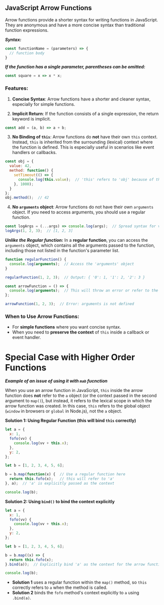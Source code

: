 ## JavaScript Arrow Functions

Arrow functions provide a shorter syntax for writing functions in JavaScript. They are anonymous and have a more concise syntax than traditional function expressions.

 ***Syntax:***
```js
const functionName = (parameters) => {
  // function body
}
```

***If the function has a single parameter, parentheses can be omitted:***
```js
const square = x => x * x;
```

### Features:

1. **Concise Syntax**: Arrow functions have a shorter and cleaner syntax, especially for simple functions.
    

2. **Implicit Return**: If the function consists of a single expression, the return keyword is implicit.
```js
const add = (a, b) => a + b;
```

3. **No Binding of `this`**: Arrow functions do **not** have their own `this` context. Instead, `this` is inherited from the surrounding (lexical) context where the function is defined. This is especially useful in scenarios like event handlers or callbacks.
```js
const obj = {
  value: 42,
  method: function() {
    setTimeout(() => {
      console.log(this.value);  // 'this' refers to 'obj' because of the arrow function
    }, 1000);
  }
};
obj.method();  // 42
```

4. **No `arguments` object**: Arrow functions do not have their own `arguments` object. If you need to access arguments, you should use a regular function.
```js
const logArgs = (...args) => console.log(args);  // Spread syntax for variable arguments
logArgs(1, 2, 3);  // [1, 2, 3]
```
***Unlike the Regular function:*** In a **regular function**, you can access the `arguments` object, which contains all the arguments passed to the function, including those not listed in the function's parameter list.
```js
function regularFunction() {
  console.log(arguments);  // Access the 'arguments' object
}

regularFunction(1, 2, 3);  // Output: { '0': 1, '1': 2, '2': 3 }
```

```js
const arrowFunction = () => {
  console.log(arguments);  // This will throw an error or refer to the outer context's 'arguments'
};

arrowFunction(1, 2, 3);  // Error: arguments is not defined

```

### When to Use Arrow Functions:

- For **simple functions** where you want concise syntax.
- When you need to **preserve the context** of `this` inside a callback or event handler.


# Special Case with Higher Order Functions

***Example of an issue of using it with `mab` fucnction***

When you use an arrow function in JavaScript, `this` inside the arrow function does **not** refer to the `a` object (or the context passed in the second argument to `map()`), but instead, it refers to the lexical scope in which the arrow function was created. In this case, `this` refers to the global object (`window` in browsers or `global` in Node.js), not the `a` object.


**Solution 1: Using Regular Function (this will bind `this` correctly)**

```js
let a = {
  x: 1,
  fofo(vv) {
    console.log(vv + this.x);
  },
  y: 2,
};

let b = [1, 2, 3, 4, 5, 6];

b = b.map(function(x) {  // Use a regular function here
  return this.fofo(x);   // this will refer to 'a'
}, a);  // 'a' is explicitly passed as the context

console.log(b);
```

**Solution 2: Using `bind()` to bind the context explicitly**

```js
let a = {
  x: 1,
  fofo(vv) {
    console.log(vv + this.x);
  },
  y: 2,
};

let b = [1, 2, 3, 4, 5, 6];

b = b.map((x) => {
  return this.fofo(x);
}.bind(a));  // Explicitly bind 'a' as the context for the arrow function

console.log(b);

```


- **Solution 1** uses a regular function within the `map()` method, so `this` correctly refers to `a` when the method is called.
- **Solution 2** binds the `fofo` method's context explicitly to `a` using `.bind(a)`.
